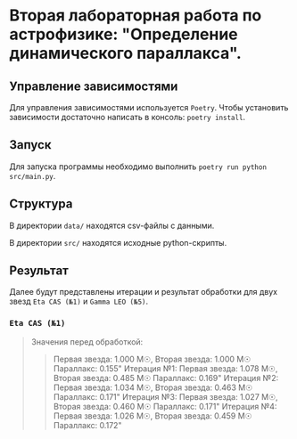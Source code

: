 # Вторая лабораторная работа по астрофизике: "Определение динамического параллакса".
## Управление зависимостями
Для управления зависимостями используется `Poetry`. Чтобы установить зависимости достаточно написать в консоль: `poetry install`.

## Запуск
Для запуска программы необходимо выполнить `poetry run python src/main.py`.

## Структура
В директории `data/` находятся csv-файлы с данными.

В директории `src/` находятся исходные python-скрипты.

## Результат
Далее будут представлены итерации и результат обработки для двух звезд `Eta CAS (№1)` и `Gamma LEO (№5)`.

### `Eta CAS (№1)`
> Значения перед обработкой:
>> Первая звезда: 1.000 M☉, Вторая звезда: 1.000 M☉
>> Параллакс: 0.155"
> Итерация №1:
>> Первая звезда: 1.078 M☉, Вторая звезда: 0.485 M☉
>> Параллакс: 0.169"
> Итерация №2:
>> Первая звезда: 1.034 M☉, Вторая звезда: 0.463 M☉
>> Параллакс: 0.171"
> Итерация №3:
>> Первая звезда: 1.027 M☉, Вторая звезда: 0.460 M☉
>> Параллакс: 0.171"
> Итерация №4:
>> Первая звезда: 1.026 M☉, Вторая звезда: 0.459 M☉
>> Параллакс: 0.172"
